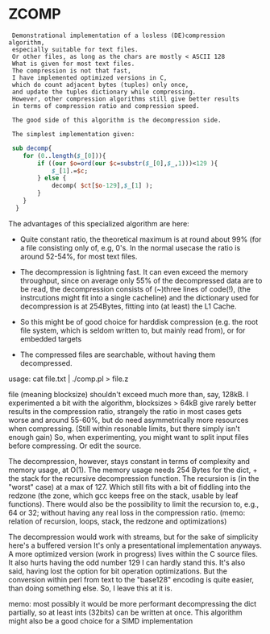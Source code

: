  ZCOMP
=======

```
 Demonstrational implementation of a losless (DE)compression algorithm,
 especially suitable for text files.
 Or other files, as long as the chars are mostly < ASCII 128
 What is given for most text files.
 The compression is not that fast, 
 I have implemented optimized versions in C,
 which do count adjacent bytes (tuples) only once,
 and update the tuples dictionary while compressing.
 However, other compression algorithms still give better results
 in terms of compression ratio and compression speed.

 The good side of this algorithm is the decompression side.

 The simplest implementation given:
```
```perl
 sub decomp{
    for (0..length($_[0])){
        if ((our $o=ord(our $c=substr($_[0],$_,1)))<129 ){
            $_[1].=$c;
        } else {
            decomp( $ct[$o-129],$_[1] );
        }
    }
  }
```

 The advantages of this specialized algorithm are here:

  - Quite constant ratio, the theoretical maximum is at round about 99%
    (for a file consisting only of, e.g, 0's. In the normal usecase
    the ratio is around 52-54%, for most text files.

  - The decompression is lightning fast.
    It can even exceed the memory throughput,
    since on average only 55% of the decompressed data are to be read, 
    the decompression consists of (~)three lines of code(!),
    (the instrcutions might fit into a single cacheline)
    and the dictionary used for decompression is at 254Bytes,
    fitting into (at least) the L1 Cache.

  - So this might be of good choice for harddisk compression 
    (e.g. the root file system, which is seldom written to,
    but mainly read from), or for embedded targets

  - The compressed files are searchable, without having them 
    decompressed.
	

 usage: 
 		cat file.txt | ./comp.pl > file.z

file (meaning blocksize) shouldn't exceed much more than, say, 128kB.
I experimented a bit with the algorithm,
blocksizes > 64kB give rarely better results in the compression ratio,
strangely the ratio in most cases gets worse and around 55-60%,
but do need asymmetrically more resources when compressing.
(Still within resonable limits, but there simply isn't enough gain)
So, when experimenting, you might want to split input files before compressing.
Or edit the source.

The decompression, however, stays constant in terms of complexity and memory usage,
at O(1). 
The memory usage needs 254 Bytes for the dict, + the stack for the recursive
decompression function. The recursion is (in the "worst" case) at a max
of 127. Which still fits with a bit of fiddling into the redzone 
(the zone, which gcc keeps free on the stack, usable by leaf functions).
There would also be the possibility to limit the recursion to, e.g., 64 or 32;
without having any real loss in the compression ratio.
(memo: relation of recursion, loops, stack, the redzone and optimizations)


The decompression would work with streams,
but for the sake of simplicity 
here's a buffered version
It's only a presentational implementation anyways.
A more optimized version (work in progress) lives within the C source files.
It also hurts having the odd number 129
I can hardly stand this. It's also said,
having lost the option for bit operation optimizations.
But the conversion within perl from text to the "base128"
encoding is quite easier, than doing something else.
So, I leave this at it is.

memo: 
     most possibly it would be more performant
     decompressing the dict partially, so at least ints (32bits)
     can be written at once.
     This algorithm might also be a good choice
     for a SIMD implementation


